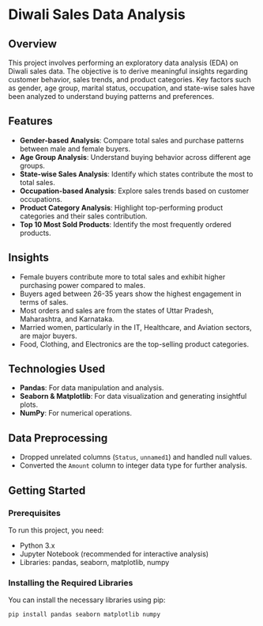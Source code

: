 # Diwali Sales Data Analysis

## Overview

This project involves performing an exploratory data analysis (EDA) on Diwali sales data. The objective is to derive meaningful insights regarding customer behavior, sales trends, and product categories. Key factors such as gender, age group, marital status, occupation, and state-wise sales have been analyzed to understand buying patterns and preferences.

## Features

- **Gender-based Analysis**: Compare total sales and purchase patterns between male and female buyers.
- **Age Group Analysis**: Understand buying behavior across different age groups.
- **State-wise Sales Analysis**: Identify which states contribute the most to total sales.
- **Occupation-based Analysis**: Explore sales trends based on customer occupations.
- **Product Category Analysis**: Highlight top-performing product categories and their sales contribution.
- **Top 10 Most Sold Products**: Identify the most frequently ordered products.
  
## Insights

- Female buyers contribute more to total sales and exhibit higher purchasing power compared to males.
- Buyers aged between 26-35 years show the highest engagement in terms of sales.
- Most orders and sales are from the states of Uttar Pradesh, Maharashtra, and Karnataka.
- Married women, particularly in the IT, Healthcare, and Aviation sectors, are major buyers.
- Food, Clothing, and Electronics are the top-selling product categories.

## Technologies Used

- **Pandas**: For data manipulation and analysis.
- **Seaborn & Matplotlib**: For data visualization and generating insightful plots.
- **NumPy**: For numerical operations.

## Data Preprocessing

- Dropped unrelated columns (`Status`, `unnamed1`) and handled null values.
- Converted the `Amount` column to integer data type for further analysis.

## Getting Started

### Prerequisites

To run this project, you need:

- Python 3.x
- Jupyter Notebook (recommended for interactive analysis)
- Libraries: pandas, seaborn, matplotlib, numpy

### Installing the Required Libraries

You can install the necessary libraries using pip:

```bash
pip install pandas seaborn matplotlib numpy

